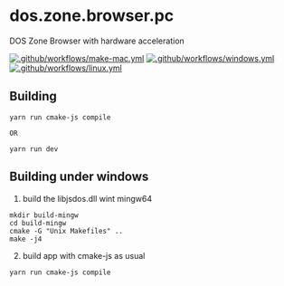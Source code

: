 # dos.zone.browser.pc
DOS Zone Browser with hardware acceleration

[![.github/workflows/make-mac.yml](https://github.com/js-dos/dos.zone.browser.pc/actions/workflows/make-mac.yml/badge.svg)](https://github.com/js-dos/dos.zone.browser.pc/actions/workflows/make-mac.yml)
[![.github/workflows/windows.yml](https://github.com/js-dos/dos.zone.browser.pc/actions/workflows/windows.yml/badge.svg)](https://github.com/js-dos/dos.zone.browser.pc/actions/workflows/windows.yml)
[![.github/workflows/linux.yml](https://github.com/js-dos/dos.zone.browser.pc/actions/workflows/linux.yml/badge.svg)](https://github.com/js-dos/dos.zone.browser.pc/actions/workflows/linux.yml)

## Building

```
yarn run cmake-js compile

OR

yarn run dev
```

## Building under windows

1. build the libjsdos.dll wint mingw64

```
mkdir build-mingw
cd build-mingw
cmake -G "Unix Makefiles" ..
make -j4
```

2. build app with cmake-js as usual

```
yarn run cmake-js compile
```
